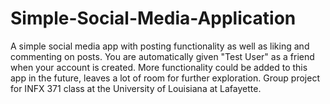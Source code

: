 # Simple-Social-Media-Application
A simple social media app with posting functionality as well as liking and commenting on posts. You are automatically given "Test User" as a friend when your account is created. More functionality could be added to this app in the future, leaves a lot of room for further exploration. 
Group project for INFX 371 class at the University of Louisiana at Lafayette.
